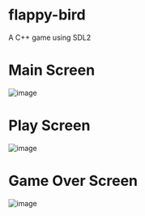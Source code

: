 # flappy-bird
A C++ game using SDL2

# Main Screen

![image](https://user-images.githubusercontent.com/78489381/167233797-8754cded-315a-4025-a9c9-9b2b52b94351.png)

# Play Screen

![image](https://user-images.githubusercontent.com/78489381/167233839-f2a41f56-1062-436f-9d60-a44f085f1ad9.png)

# Game Over Screen

![image](https://user-images.githubusercontent.com/78489381/167233860-c4164010-485e-442b-986f-ab9780e1ed4f.png)
